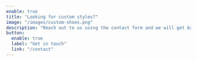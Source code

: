 ```yaml
---
enable: true
title: "Looking for custom styles?"
image: "/images/custom-shoes.png"
description: "Reach out to us using the contact form and we will get back to you as soon as possible."
button:
  enable: true
  label: "Get in touch"
  link: "/contact"
---
```

